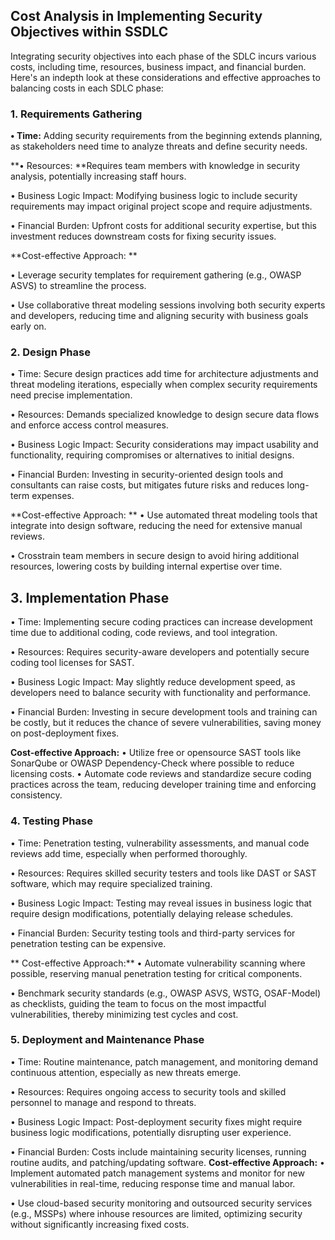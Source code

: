 ## Cost Analysis in Implementing Security Objectives within SSDLC
Integrating security objectives into each phase of the SDLC incurs various costs, including time, resources, business impact, and financial burden. Here's an indepth look at these considerations and effective approaches to balancing costs in each SDLC phase:


### 1.	Requirements Gathering
**•	Time:** Adding security requirements from the beginning extends planning, as stakeholders need time to analyze threats and define security needs.

**•	Resources: **Requires team members with knowledge in security analysis, potentially increasing staff hours.

•	Business Logic Impact: Modifying business logic to include security requirements may impact original project scope and require adjustments.

•	Financial Burden: Upfront costs for additional security expertise, but this investment reduces downstream costs for fixing security issues.
  
   **Cost-effective Approach: **

•	Leverage security templates for requirement gathering (e.g., OWASP ASVS) to streamline the process.

•	Use collaborative threat modeling sessions involving both security experts and developers, reducing time and aligning security with business goals early on.


###  2. Design Phase

•	Time: Secure design practices add time for architecture adjustments and threat modeling iterations, especially when complex security requirements need precise implementation.

•	Resources: Demands specialized knowledge to design secure data flows and enforce access control measures.

•	Business Logic Impact: Security considerations may impact usability and functionality, requiring compromises or alternatives to initial designs.

•	Financial Burden: Investing in security-oriented design tools and consultants can raise costs, but mitigates future risks and reduces long-term expenses.
   
   **Cost-effective Approach: **
•	Use automated threat modeling tools that integrate into design software, reducing the need for extensive manual reviews.

•	Crosstrain team members in secure design to avoid hiring additional resources, lowering costs by building internal expertise over time.

 ## 3. Implementation Phase
•	Time: Implementing secure coding practices can increase development time due to additional coding, code reviews, and tool integration.

•	Resources: Requires security-aware developers and potentially secure coding tool licenses for SAST.

•	Business Logic Impact: May slightly reduce development speed, as developers need to balance security with functionality and performance.

•	Financial Burden: Investing in secure development tools and training can be costly, but it reduces the chance of severe vulnerabilities, saving money on post-deployment fixes.
   
   **Cost-effective Approach:**
•	Utilize free or opensource SAST tools like SonarQube or OWASP Dependency-Check where possible to reduce licensing costs.
•	Automate code reviews and standardize secure coding practices across the team, reducing developer training time and enforcing consistency.

 ### 4. Testing Phase
•	Time: Penetration testing, vulnerability assessments, and manual code reviews add time, especially when performed thoroughly.

•	Resources: Requires skilled security testers and tools like DAST or SAST software, which may require specialized training.

•	Business Logic Impact: Testing may reveal issues in business logic that require design modifications, potentially delaying release schedules.

•	Financial Burden: Security testing tools and third-party services for penetration testing can be expensive.

  ** Cost-effective Approach:**
•	Automate vulnerability scanning where possible, reserving manual penetration testing for critical components.

•	Benchmark security standards (e.g., OWASP ASVS, WSTG, OSAF-Model) as checklists, guiding the team to focus on the most impactful vulnerabilities, thereby minimizing test cycles and cost.
 
 ### 5. Deployment and Maintenance Phase
•	Time: Routine maintenance, patch management, and monitoring demand continuous attention, especially as new threats emerge.

•	Resources: Requires ongoing access to security tools and skilled personnel to manage and respond to threats.

•	Business Logic Impact: Post-deployment security fixes might require business logic modifications, potentially disrupting user experience.

•	Financial Burden: Costs include maintaining security licenses, running routine audits, and patching/updating software.
   **Cost-effective Approach:**
•	Implement automated patch management systems and monitor for new vulnerabilities in real-time, reducing response time and manual labor.

•	Use cloud-based security monitoring and outsourced security services (e.g., MSSPs) where inhouse resources are limited, optimizing security without significantly increasing fixed costs.
